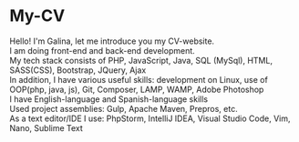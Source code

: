 # My-CV
Hello! I'm Galina, let me introduce you my CV-website.
<br>
I am doing front-end and back-end development.
<br>
My tech stack consists of PHP, JavaScript, Java, SQL (MySql), HTML, SASS(CSS), Bootstrap, JQuery, Ajax
<br>
In addition, I have various useful skills: development on Linux, use of OOP(php, java, js), Git, Composer, LAMP, WAMP, Adobe Photoshop
<br>
I have English-language and Spanish-language skills
<br>
Used project assemblies: Gulp, Apache Maven, Prepros, etc.
<br>
As a text editor/IDE I use: PhpStorm, IntelliJ IDEA, Visual Studio Code, Vim, Nano, Sublime Text
<br>
<br>

